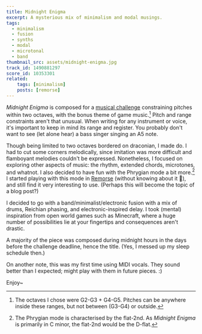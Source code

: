 ```yaml
---
title: Midnight Enigma
excerpt: A mysterious mix of minimalism and modal musings.
tags:
  - minimalism
  - fusion
  - synths
  - modal
  - microtonal
  - band
thumbnail_src: assets/midnight-enigma.jpg
track_id: 1490881297
score_id: 10353301
related:
    tags: [minimalism]
    posts: [remorse]
---
```


_Midnight Enigma_ is composed for a [musical challenge][chal] constraining pitches within two octaves, with the bonus theme of game music.[^octaves] Pitch and range constraints aren't that unusual. When writing for any instrument or voice, it's important to keep in mind its range and register. You probably don't want to see (let alone hear) a bass singer singing an A5 note.

Though being limited to two octaves bordered on draconian, I made do. I had to cut some corners melodically, since imitation was more difficult and flamboyant melodies couldn't be expressed. Nonetheless, I focused on exploring other aspects of music: the rhythm, extended chords, microtones, and whatnot. I also decided to have fun with the Phrygian mode a bit more.[^phrygian] I started playing with this mode in [Remorse](/posts/remorse/) (without knowing about it 🫢), and still find it very interesting to use. (Perhaps this will become the topic of a blog post?)

[^octaves]: The octaves I chose were G2-G3 + G4-G5. Pitches can be anywhere inside these ranges, but not between (G3-G4) or outside.

[^phrygian]: The Phrygian mode is characterised by the flat-2nd. As _Midnight Enigma_ is primarily in C minor, the flat-2nd would be the D-flat.

I decided to go with a band/minimalist/electronic fusion with a mix of drums, Reichian phasing, and electronic-inspired delay. I took (mental) inspiration from open world games such as Minecraft, where a huge number of possibilities lie at your fingertips and consequences aren't drastic.

A majority of the piece was composed during midnight hours in the days before the challenge deadline, hence the title. (Yes, I messed up my sleep schedule then.)

On another note, this was my first time using MIDI vocals. They sound better than I expected; might play with them in future pieces. :)

Enjoy~

[chal]: https://musescore.com/groups/fun-musical-challenges/discuss/5180866
